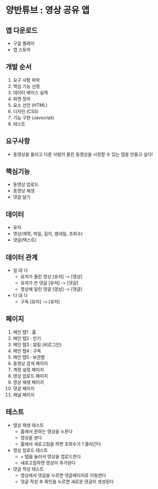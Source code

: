 # 양반튜브 : 영상 공유 앱

## 앱 다운로드
- 구글 플레이
- 앱 스토어

## 개발 순서
1. 요구 사항 파악
2. 핵심 기능 선정
3. 데이터 베이스 설계
4. 화면 정의
5. 요소 선언 (HTML)
6. 디자인 (CSS)
7. 기능 구현 (Javscript)
8. 테스트

## 요구사항
- 동영상을 올리고 다른 사람이 올린 동영상을 시청할 수 있는 앱을 만들고 싶다!

## 핵심기능
- 동영상 업로드
- 동영상 재생
- 댓글 달기

## 데이터
- 유저
- 영상\(제목, 파일, 길이, 썸네일, 조회수\)
- 댓글\(텍스트\)

## 데이터 관계
- 일 대 다
  - 유저가 올린 영상 [유저] -> [영상] 
  - 유저가 쓴 댓글 [유저] -> [댓글] 
  - 영상에 달린 댓글 [영상] -> [댓글]
- 다 대 다
  - 구독 [유저] -> [유저]

## 페이지
1. 메인 탭1 : 홈
2. 메인 탭2 : 인기
3. 메인 탭3 : 알림 (비로그인)
4. 메인 탭4 : 구독
5. 메인 탭5 : 보관함
6. 동영상 검색 페이지
7. 계정 설정 페이지
8. 영상 업로드 페이지
9. 영상 재생 페이지
10. 댓글 페이지
11. 채널 페이지

## 테스트
- 영상 재생 테스트
  - 홈에서 원하는 영상을 누른다
  - 영상을 본다
  - 홈에서 새로고침을 하면 조회수가 1 올라간다
- 영상 업로드 테스트
  - \+ 탭을 눌러서 영상을 업로드한다
  - 새로고침하면 영상이 추가된다
- 댓글 작성 테스트
  - 영상에서 댓글을 누르면 댓글페이지로 이동한다
  - 댓글 작성 후 확인을 누르면 새로운 댓글이 생성된다
